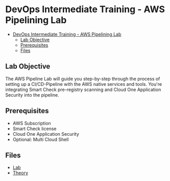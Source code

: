 # DevOps Intermediate Training - AWS Pipelining Lab

- [DevOps Intermediate Training - AWS Pipelining Lab](#devops-intermediate-training---aws-pipelining-lab)
  - [Lab Objective](#lab-objective)
  - [Prerequisites](#prerequisites)
  - [Files](#files)

## Lab Objective

The AWS Pipeline Lab will guide you step-by-step through the process of setting up a CI/CD-Pipeline with the AWS native services and tools. You're integrating Smart Check pre-registry scanning and Cloud One Application Security into the pipeline.

## Prerequisites

- AWS Subscription
- Smart Check license
- Cloud One Application Security
- Optional: Multi Cloud Shell

## Files

- [Lab](./pipelining.md)
- [Theory](./theory.md)